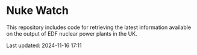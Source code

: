 # Nuke Watch

This repository includes code for retrieving the latest information available on the output of EDF nuclear power plants in the UK.

Last updated: 2024-11-16 17:11